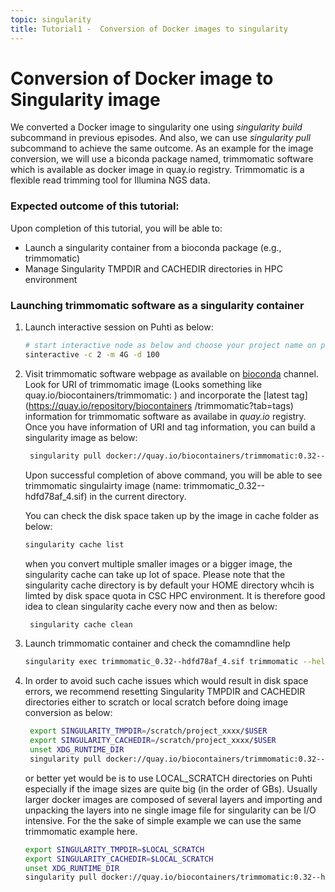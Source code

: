 ```yaml
---
topic: singularity
title: Tutorial1 -  Conversion of Docker images to singularity
---
```


# Conversion of Docker image to Singularity image 

We converted a Docker image to singularity one using *singularity build* subcommand in previous episodes. And also, we can use *singularity pull* subcommand to achieve the same outcome. As an example for the image conversion, we will use a biconda package named, trimmomatic software which is available as docker image in quay.io registry. Trimmomatic is a flexible read trimming tool for Illumina NGS data. 

###  Expected outcome of this tutorial:
Upon completion of this tutorial, you will be able to:
- Launch a singularity container from a bioconda package (e.g., trimmomatic)
- Manage Singularity TMPDIR and CACHEDIR directories in HPC environment


### Launching trimmomatic software as a singularity container

1. Launch interactive session on Puhti as below:

   ```bash
   # start interactive node as below and choose your project name on prompt
   sinteractive -c 2 -m 4G -d 100
   ```
2. Visit trimmomatic software webpage as available on [bioconda](https://bioconda.github.io/recipes/trimmomatic/README.html) channel. Look for URI of trimmomatic
   image (Looks something like quay.io/biocontainers/trimmomatic:<tag> ) and incorporate the [latest tag](https://quay.io/repository/biocontainers
   /trimmomatic?tab=tags) information for trimmomatic software as availabe in *quay.io* registry. Once you have information of URI and tag information, you can 
   build a singularity image as below:
  
   ```bash
    singularity pull docker://quay.io/biocontainers/trimmomatic:0.32--hdfd78af_4
   ```
   Upon successful completion of above command, you will be able to see trimmomatic singulairty image (name: trimmomatic_0.32--hdfd78af_4.sif) in the current
   directory.

   You can check the disk space taken up by the image in cache folder as below:
  
   ```bash  
   singularity cache list
   ```
   when you convert multiple smaller images or a bigger image, the singularity cache can take up lot of space. Please note that the singularity cache directory is 
   by default your HOME directory whcih is limted by disk space quota in CSC HPC environment. It is therefore good idea to clean singularity cache every now and
  then as below:
  
   ```bash
    singularity cache clean
   ```
  
3. Launch trimmomatic container and check the comamndline help 
    ```bash
    singularity exec trimmomatic_0.32--hdfd78af_4.sif trimmomatic --help
   ```
  
4. In order to avoid such cache issues which would result in disk space errors, we recommend resetting Singularity TMPDIR and CACHEDIR directories either to scratch
   or  local scratch before doing image conversion as below:
  
   ```bash  
    export SINGULARITY_TMPDIR=/scratch/project_xxxx/$USER
    export SINGULARITY_CACHEDIR=/scratch/project_xxxx/$USER
    unset XDG_RUNTIME_DIR
    singularity pull docker://quay.io/biocontainers/trimmomatic:0.32--hdfd78af_4
   ```
  
   or better yet would be is to use LOCAL_SCRATCH directories on Puhti especially if the image sizes are quite big (in the order of GBs). Usually larger docker 
  images are composed of several layers and importing and unpacking the layers into ne single image file for singularity can be I/O intensive. For the the sake of
  simple example we can use the same trimmomatic example here. 
  
   ```bash  
   export SINGULARITY_TMPDIR=$LOCAL_SCRATCH
   export SINGULARITY_CACHEDIR=$LOCAL_SCRATCH
   unset XDG_RUNTIME_DIR
   singularity pull docker://quay.io/biocontainers/trimmomatic:0.32--hdfd78af_4
   ```
